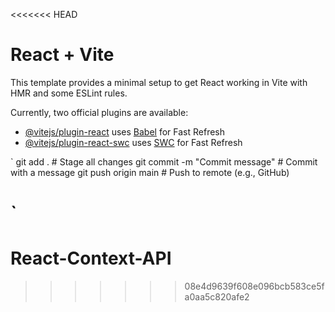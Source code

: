 <<<<<<< HEAD
# React + Vite

This template provides a minimal setup to get React working in Vite with HMR and some ESLint rules.

Currently, two official plugins are available:

- [@vitejs/plugin-react](https://github.com/vitejs/vite-plugin-react/blob/main/packages/plugin-react/README.md) uses [Babel](https://babeljs.io/) for Fast Refresh
- [@vitejs/plugin-react-swc](https://github.com/vitejs/vite-plugin-react-swc) uses [SWC](https://swc.rs/) for Fast Refresh



`
git add .                     # Stage all changes
git commit -m "Commit message" # Commit with a message
git push origin main           # Push to remote (e.g., GitHub)


`
=======
# React-Context-API
>>>>>>> 08e4d9639f608e096bcb583ce5fa0aa5c820afe2
